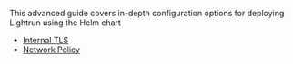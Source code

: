 This advanced guide covers in-depth configuration options for deploying Lightrun using the Helm chart

- [Internal TLS](docs/advanced/internal_tls)
- [Network Policy](docs/advanced/network_policy)